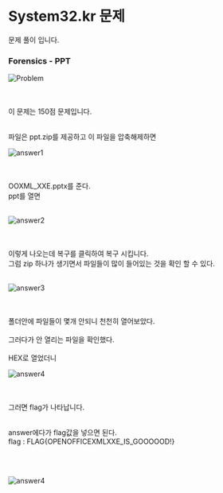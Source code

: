 # System32.kr 문제

문제 풀이 입니다.

### Forensics - PPT

![Problem](./img/problem.png)

<br><br>
이 문제는 150점 문제입니다.
<br><br>

파일은 ppt.zip를 제공하고 이 파일을 압축해제하면 

![answer1](./img/answer1.jpg)

<br><br>
OOXML_XXE.pptx를 준다.<br>
ppt를 열면
<br><br>

![answer2](./img/answer2.jpg)

<br><br>
이렇게 나오는데 복구를 클릭하여 복구 시킵니다.
<br>
그럼 zip 하나가 생기면서 파일들이 많이 들어있는 것을 확인 할 수 있다.
<br><br>

![answer3](./img/answer3.jpg)

<br><br>
폴더안에 파일들이 몇개 안되니 천천히 열어보았다.
<br><br>
그러다가 안 열리는 파일을 확인했다.
<br><br>
HEX로 열었더니 

![answer4](./img/answer4.jpg)

<br><br>
그러면 flag가 나타납니다.
<br><br>

answer에다가 flag값을 넣으면 된다.<br>
flag : FLAG{OPENOFFICEXMLXXE_IS_GOOOOOD!}

<br><br>

![answer4](./img/flag.jpg)

